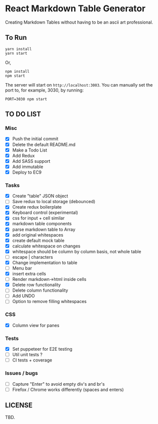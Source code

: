 # React Markdown Table Generator

Creating Markdown Tables without having to be an ascii art professional.

## To Run

```
yarn install
yarn start
```

Or,

```
npm install
npm start
```

The server will start on `http://localhost:3003`. You can manually set the port to, for example, 3030, by running:

```
PORT=3030 npm start
```

## TO DO LIST

### Misc

- [x] Push the initial commit
- [x] Delete the default README.md
- [x] Make a Todo List
- [x] Add Redux
- [x] Add SASS support
- [x] Add immutable
- [x] Deploy to EC9

### Tasks
- [x] Create "table" JSON object
- [ ] Save redux to local storage (debounced)
- [x] Create redux boilerplate
- [x] Keyboard control (experimental)
- [x] css for input + cell similar
- [x] markdown table components
- [x] parse markdown table to Array
- [x] add original whitespaces
- [x] create default mock table
- [x] calculate whitespace on changes
- [x] whitespace should be column by column basis, not whole table
- [ ] escape | characters
- [x] Change implementation to table
- [ ] Menu bar
- [x] insert extra cells
- [ ] Render markdown->html inside cells
- [x] Delete row functionality
- [ ] Delete column functionality
- [ ] Add UNDO
- [ ] Option to remove filling whitespaces

### CSS
- [x] Column view for panes

### Tests
- [x] Set puppeteer for E2E testing
- [ ] Util unit tests ?
- [ ] CI tests + coverage

### Issues / bugs
- [ ] Capture "Enter" to avoid empty div's and br's
- [ ] Firefox / Chrome works differently (spaces and enters)

## LICENSE

TBD.